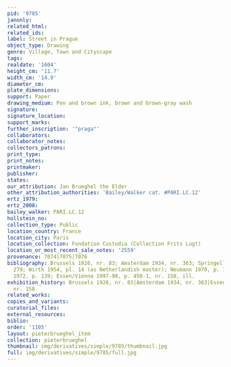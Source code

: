 ```yaml
---
pid: '9785'
janonly: 
related_html: 
related_ids: 
label: Street in Prague
object_type: Drawing
genre: Village, Town and Cityscape
tags: 
realdate: '1604'
height_cm: '11.7'
width_cm: '14.9'
diameter_cm: 
plate_dimensions: 
support: Paper
drawing_medium: Pen and brown ink, brown and brown-gray wash
signature: 
signature_location: 
support_marks: 
further_inscription: '"praga"'
collaborators: 
collaborator_notes: 
collectors_patrons: 
print_type: 
print_notes: 
printmaker: 
publisher: 
states: 
our_attribution: Jan Brueghel the Elder
other_attribution_authorities: 'Bailey/Walker cat. #PARI.LC.12'
ertz_1979: 
ertz_2008: 
bailey_walker: PARI.LC.12
hollstein_no: 
collection_type: Public
location_country: France
location_city: Paris
location_collection: Fondation Custodia (Collection Frits Lugt)
location_or_most_recent_sale_notes: '2559'
provenance: 7074|7075|7076
bibliography: Brussels 1926, nr. 83; Amsterdam 1934, nr. 363; Springell 1938, nr.
  279; Wirth 1954, pl. 14 (as Netherlandish master); Neumann 1970, p. 152; Winner
  1972, p. 139; Essen/Vienna 1997-98, p. 450-1, nr. 158, ill.
exhibition_history: Brussels 1926, nr. 83|Amsterdam 1934, nr. 363|Essen/Vienna 1997-98,
  nr. 158
related_works: 
copies_and_variants: 
curatorial_files: 
external_resources: 
biblio: 
order: '1105'
layout: pieterbrueghel_item
collection: pieterbrueghel
thumbnail: img/derivatives/simple/9785/thumbnail.jpg
full: img/derivatives/simple/9785/full.jpg
---
```

